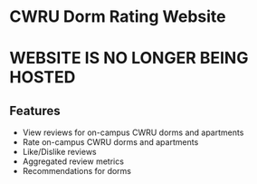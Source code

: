 # CWRU Dorm Rating Website
# WEBSITE IS NO LONGER BEING HOSTED
## Features
- View reviews for on-campus CWRU dorms and apartments
- Rate on-campus CWRU dorms and apartments
- Like/Dislike reviews
- Aggregated review metrics
- Recommendations for dorms

